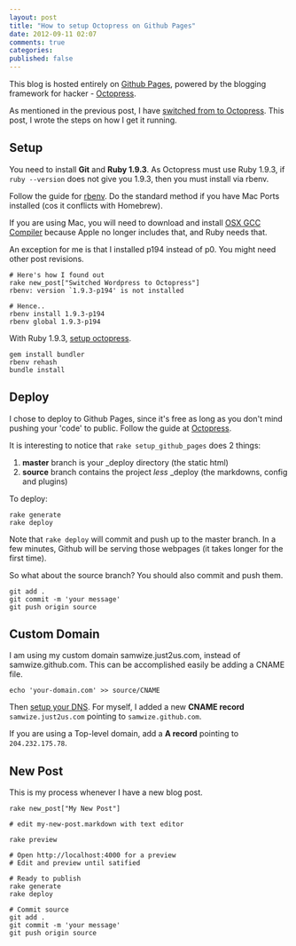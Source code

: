 ```yaml
---
layout: post
title: "How to setup Octopress on Github Pages"
date: 2012-09-11 02:07
comments: true
categories: 
published: false
---
```


This blog is hosted entirely on [Github Pages](http://pages.github.com/), powered by the blogging framework for hacker - [Octopress](http://octopress.org/).

As mentioned in the previous post, I have [switched from to Octopress](/blog/2012/09/10/switched-from-wordpress-to-octopress). This post, I wrote the steps on how I get it running. 

<!-- more -->

## Setup ##

You need to install **Git** and **Ruby 1.9.3**. As Octopress must use Ruby 1.9.3, if `ruby --version` does not give you 1.9.3, then you must install via rbenv.

Follow the guide for [rbenv](http://octopress.org/docs/setup/rbenv/). Do the standard method if you have Mac Ports installed (cos it conflicts with Homebrew).

If you are using Mac, you will need to download and install [OSX GCC Compiler](https://github.com/kennethreitz/osx-gcc-installer/downloads) because Apple no longer includes that, and Ruby needs that.

An exception for me is that I installed p194 instead of p0. You might need other post revisions.

	# Here's how I found out
	rake new_post["Switched Wordpress to Octopress"]
	rbenv: version `1.9.3-p194' is not installed

	# Hence..
	rbenv install 1.9.3-p194
	rbenv global 1.9.3-p194

With Ruby 1.9.3, [setup octopress](http://octopress.org/docs/setup/).

	gem install bundler
	rbenv rehash
	bundle install

## Deploy ##

I chose to deploy to Github Pages, since it's free as long as you don't mind pushing your 'code' to public. Follow the guide at [Octopress](http://octopress.org/docs/deploying/github/).

It is interesting to notice that `rake setup_github_pages` does 2 things:

1. **master** branch is your _deploy directory (the static html)
2. **source** branch contains the project _less_ _deploy (the markdowns, config and plugins)

To deploy:

	rake generate
	rake deploy

Note that `rake deploy` will commit and push up to the master branch. In a few minutes, Github will be serving those webpages (it takes longer for the first time).

So what about the source branch? You should also commit and push them.

	git add .
	git commit -m 'your message'
	git push origin source


## Custom Domain ##

I am using my custom domain samwize.just2us.com, instead of samwize.github.com. This can be accomplished easily be adding a CNAME file.

	echo 'your-domain.com' >> source/CNAME

Then [setup your DNS](https://help.github.com/articles/setting-up-a-custom-domain-with-pages). For myself, I added a new **CNAME record** `samwize.just2us.com` pointing to `samwize.github.com`.

If you are using a Top-level domain, add a **A record** pointing to `204.232.175.78`.


## New Post ##

This is my process whenever I have a new blog post.

	rake new_post["My New Post"]

	# edit my-new-post.markdown with text editor

	rake preview

	# Open http://localhost:4000 for a preview
	# Edit and preview until satified

	# Ready to publish
	rake generate
	rake deploy

	# Commit source
	git add .
	git commit -m 'your message'
	git push origin source	





